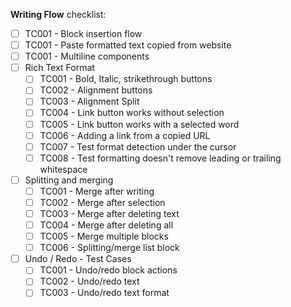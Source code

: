 **Writing Flow** checklist:

- [ ] TC001 - Block insertion flow 
- [ ] TC001 - Paste formatted text copied from website
- [ ] TC001 - Multiline components
- [ ] Rich Text Format
  - [ ] TC001 - Bold, Italic, strikethrough buttons
  - [ ] TC002 - Alignment buttons
  - [ ] TC003 - Alignment Split
  - [ ] TC004 - Link button works without selection
  - [ ] TC005 - Link button works with a selected word
  - [ ] TC006 - Adding a link from a copied URL
  - [ ] TC007 - Test format detection under the cursor
  - [ ] TC008 - Test formatting doesn't remove leading or trailing whitespace
- [ ] Splitting and merging
  - [ ] TC001 - Merge after writing
  - [ ] TC002 - Merge after selection
  - [ ] TC003 - Merge after deleting text
  - [ ] TC004 - Merge after deleting all
  - [ ] TC005 - Merge multiple blocks
  - [ ] TC006 - Splitting/merge list block
- [ ] Undo / Redo - Test Cases
  - [ ] TC001 - Undo/redo block actions
  - [ ] TC002 - Undo/redo text
  - [ ] TC003 - Undo/redo text format
